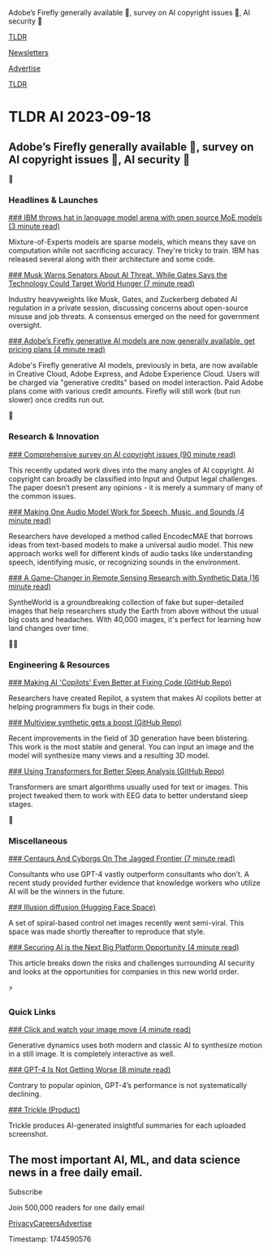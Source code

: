 Adobe’s Firefly generally available 👋, survey on AI copyright issues 📃, AI security 🔐

[TLDR](/)

[Newsletters](/newsletters)

[Advertise](https://advertise.tldr.tech/)

[TLDR](/)

# TLDR AI 2023-09-18

## Adobe’s Firefly generally available 👋, survey on AI copyright issues 📃, AI security 🔐

🚀

### Headlines & Launches

[### IBM throws hat in language model arena with open source MoE models (3 minute read)](https://github.com/IBM/ModuleFormer?utm_source=tldrai)

Mixture-of-Experts models are sparse models, which means they save on computation while not sacrificing accuracy. They're tricky to train. IBM has released several along with their architecture and some code.

[### Musk Warns Senators About AI Threat, While Gates Says the Technology Could Target World Hunger (7 minute read)](https://archive.ph/2iNEH?utm_source=tldrai)

Industry heavyweights like Musk, Gates, and Zuckerberg debated AI regulation in a private session, discussing concerns about open-source misuse and job threats. A consensus emerged on the need for government oversight.

[### Adobe’s Firefly generative AI models are now generally available, get pricing plans (4 minute read)](https://techcrunch.com/2023/09/13/adobes-firefly-generative-ai-models-are-now-generally-available-get-pricing-plans/?utm_source=tldrai)

Adobe's Firefly generative AI models, previously in beta, are now available in Creative Cloud, Adobe Express, and Adobe Experience Cloud. Users will be charged via "generative credits" based on model interaction. Paid Adobe plans come with various credit amounts. Firefly will still work (but run slower) once credits run out.

🧠

### Research & Innovation

[### Comprehensive survey on AI copyright issues (90 minute read)](https://papers.ssrn.com/sol3/papers.cfm?abstract_id=4523551&amp;utm_source=tldrai)

This recently updated work dives into the many angles of AI copyright. AI copyright can broadly be classified into Input and Output legal challenges. The paper doesn’t present any opinions - it is merely a summary of many of the common issues.

[### Making One Audio Model Work for Speech, Music, and Sounds (4 minute read)](https://arxiv.org/abs/2309.07391v1?utm_source=tldrai)

Researchers have developed a method called EncodecMAE that borrows ideas from text-based models to make a universal audio model. This new approach works well for different kinds of audio tasks like understanding speech, identifying music, or recognizing sounds in the environment.

[### A Game-Changer in Remote Sensing Research with Synthetic Data (16 minute read)](https://arxiv.org/abs/2309.01907v1?utm_source=tldrai)

SyntheWorld is a groundbreaking collection of fake but super-detailed images that help researchers study the Earth from above without the usual big costs and headaches. With 40,000 images, it's perfect for learning how land changes over time.

👨‍💻

### Engineering & Resources

[### Making AI 'Copilots' Even Better at Fixing Code (GitHub Repo)](https://github.com/ise-uiuc/Repilot?utm_source=tldrai)

Researchers have created Repilot, a system that makes AI copilots better at helping programmers fix bugs in their code.

[### Multiview synthetic gets a boost (GitHub Repo)](https://github.com/liuyuan-pal/SyncDreamer?utm_source=tldrai)

Recent improvements in the field of 3D generation have been blistering. This work is the most stable and general. You can input an image and the model will synthesize many views and a resulting 3D model.

[### Using Transformers for Better Sleep Analysis (GitHub Repo)](https://github.com/mathieuseraphim/spdtransnet?utm_source=tldrai)

Transformers are smart algorithms usually used for text or images. This project tweaked them to work with EEG data to better understand sleep stages.

🎁

### Miscellaneous

[### Centaurs And Cyborgs On The Jagged Frontier (7 minute read)](https://www.oneusefulthing.org/p/centaurs-and-cyborgs-on-the-jagged?utm_source=tldrai)

Consultants who use GPT-4 vastly outperform consultants who don’t. A recent study provided further evidence that knowledge workers who utilize AI will be the winners in the future.

[### Illusion diffusion (Hugging Face Space)](https://huggingface.co/spaces/AP123/IllusionDiffusion?utm_source=tldrai)

A set of spiral-based control net images recently went semi-viral. This space was made shortly thereafter to reproduce that style.

[### Securing AI is the Next Big Platform Opportunity (4 minute read)](https://lsvp.com/securing-ai-is-the-next-big-platform-opportunity/?utm_source=tldrai)

This article breaks down the risks and challenges surrounding AI security and looks at the opportunities for companies in this new world order.

⚡️

### Quick Links

[### Click and watch your image move (4 minute read)](https://generative-dynamics.github.io/#demo?utm_source=tldrai)

Generative dynamics uses both modern and classic AI to synthesize motion in a still image. It is completely interactive as well.

[### GPT-4 Is Not Getting Worse (8 minute read)](https://coagulopath.com/gpt-4-is-not-getting-worse/?utm_source=tldrai)

Contrary to popular opinion, GPT-4’s performance is not systematically declining.

[### Trickle (Product)](https://www.trickle.so/?utm_source=tldrai)

Trickle produces AI-generated insightful summaries for each uploaded screenshot.

## The most important AI, ML, and data science news in a free daily email.

Subscribe

Join 500,000 readers for one daily email

[Privacy](/privacy)[Careers](https://jobs.ashbyhq.com/tldr.tech)[Advertise](/ai/advertise)

Timestamp: 1744590576